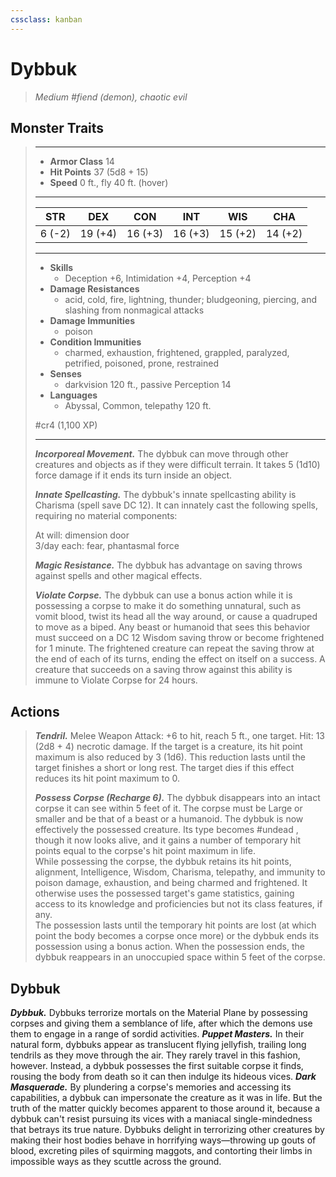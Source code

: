 ```yaml
---
cssclass: kanban
---
```


# Dybbuk
>*Medium #fiend (demon), chaotic evil*
## Monster Traits
>___
>- **Armor Class** 14
>- **Hit Points** 37 (5d8 + 15)
>- **Speed** 0 ft., fly 40 ft. (hover)
>___
>|STR|DEX|CON|INT|WIS|CHA|
>|:---:|:---:|:---:|:---:|:---:|:---:|
>|6 (-2)|19 (+4)|16 (+3)|16 (+3)|15 (+2)|14 (+2)|
>___
>- **Skills**
>	 - Deception +6, Intimidation +4, Perception +4
>- **Damage Resistances**
>	 - acid, cold, fire, lightning, thunder; bludgeoning, piercing, and slashing from nonmagical attacks
>- **Damage Immunities**
>	 - poison
>- **Condition Immunities**
>	 - charmed, exhaustion, frightened, grappled, paralyzed, petrified, poisoned, prone, restrained
>- **Senses**
>	 - darkvision 120 ft., passive Perception 14
>- **Languages**
>	 - Abyssal, Common, telepathy 120 ft.
>
> #cr4 (1,100 XP)
>___
>***Incorporeal Movement.*** The dybbuk can move through other creatures and objects as if they were difficult terrain. It takes 5 (1d10) force damage if it ends its turn inside an object.  
>
>***Innate Spellcasting.*** The dybbuk's innate spellcasting ability is Charisma (spell save DC 12). It can innately cast the following spells, requiring no material components:  
>
>At will: dimension door  
>3/day each: fear, phantasmal force  
>
>
>***Magic Resistance.*** The dybbuk has advantage on saving throws against spells and other magical effects.  
>
>***Violate Corpse.*** The dybbuk can use a bonus action while it is possessing a corpse to make it do something unnatural, such as vomit blood, twist its head all the way around, or cause a quadruped to move as a biped. Any beast or humanoid that sees this behavior must succeed on a DC 12 Wisdom saving throw or become frightened for 1 minute. The frightened creature can repeat the saving throw at the end of each of its turns, ending the effect on itself on a success. A creature that succeeds on a saving throw against this ability is immune to Violate Corpse for 24 hours.  
>
## Actions
>***Tendril.*** Melee Weapon Attack: +6 to hit, reach 5 ft., one target. Hit: 13 (2d8 + 4) necrotic damage. If the target is a creature, its hit point maximum is also reduced by 3 (1d6). This reduction lasts until the target finishes a short or long rest. The target dies if this effect reduces its hit point maximum to 0.  
>
>***Possess Corpse (Recharge 6).*** The dybbuk disappears into an intact corpse it can see within 5 feet of it. The corpse must be Large or smaller and be that of a beast or a humanoid. The dybbuk is now effectively the possessed creature. Its type becomes #undead , though it now looks alive, and it gains a number of temporary hit points equal to the corpse's hit point maximum in life.  
>While possessing the corpse, the dybbuk retains its hit points, alignment, Intelligence, Wisdom, Charisma, telepathy, and immunity to poison damage, exhaustion, and being charmed and frightened. It otherwise uses the possessed target's game statistics, gaining access to its knowledge and proficiencies but not its class features, if any.  
>The possession lasts until the temporary hit points are lost (at which point the body becomes a corpse once more) or the dybbuk ends its possession using a bonus action. When the possession ends, the dybbuk reappears in an unoccupied space within 5 feet of the corpse.
## Dybbuk
***Dybbuk.*** Dybbuks terrorize mortals on the Material Plane by possessing corpses and giving them a semblance of life, after which the demons use them to engage in a range of sordid activities.
***Puppet Masters.*** In their natural form, dybbuks appear as translucent flying jellyfish, trailing long tendrils as they move through the air. They rarely travel in this fashion, however. Instead, a dybbuk possesses the first suitable corpse it finds, rousing the body from death so it can then indulge its hideous vices.
***Dark Masquerade.*** By plundering a corpse's memories and accessing its capabilities, a dybbuk can impersonate the creature as it was in life. But the truth of the matter quickly becomes apparent to those around it, because a dybbuk can't resist pursuing its vices with a maniacal single-mindedness that betrays its true nature. Dybbuks delight in terrorizing other creatures by making their host bodies behave in horrifying ways—throwing up gouts of blood, excreting piles of squirming maggots, and contorting their limbs in impossible ways as they scuttle across the ground.